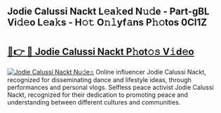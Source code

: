 ## Jodie Calussi Nackt L𝚎a𝚔ed N𝚞𝚍e - Part-gBL Vi𝚍𝚎o L𝚎a𝚔s - H𝚘𝚝 O𝚗𝚕yf𝚊ns P𝚑𝚘tos 0CI1Z

# <h2><a href="http://kfdio3.oniu.top/?m=Jodie+Calussi+Nackt">🔗👉 🔴 Jodie Calussi Nackt P𝚑ot𝚘𝚜 V𝚒d𝚎o</a></h2>

[![Jodie Calussi Nackt Nu𝚍e𝚜](https://i.imgur.com/0qMVB7G.gif)](http://kfdio3.oniu.top/?m=Jodie+Calussi+Nackt)
Online influencer Jodie Calussi Nackt, recognized for disseminating dance and lifestyle ideas, through performances and personal vlogs. Selfless peace activist Jodie Calussi Nackt, recognized for their dedication to promoting peace and understanding between different cultures and communities.  
